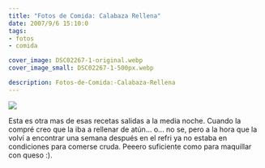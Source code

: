 ```yaml
---
title: "Fotos de Comida: Calabaza Rellena"
date: 2007/9/6 15:10:0
tags: 
- fotos
- comida

cover_image: DSC02267-1-original.webp
cover_image_small: DSC02267-1-500px.webp

description: Fotos-de-Comida:-Calabaza-Rellena
---
```



[![](DSC02267-1-800px.webp)](DSC02267-1-original.webp)

Esta es otra mas de esas recetas salidas a la media noche. Cuando la compré creo que la iba a rellenar de atún... o... no se, pero a la hora que la volví a encontrar una semana después en el refri ya no estaba en condiciones para comerse cruda. Peeero suficiente como para maquillar con queso :).
